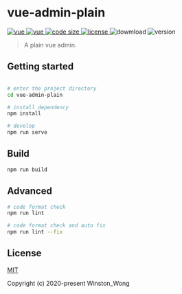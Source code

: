 # vue-admin-plain

<p>
  <a href="https://github.com/vuejs/vue">
    <img alt="vue" src="https://img.shields.io/badge/vue-2.6.11-brightgreen">
  </a>
  <a href="https://github.com/ElemeFE/element">
    <img alt="vue" src="https://img.shields.io/badge/element--ui-2.13.0-brightgreen">
  </a>
  <a href="https://github.com/destiny-miracle/vue-admin-plain">
    <img alt="code size" src="https://img.shields.io/github/languages/code-size/destiny-miracle/vue-admin-plain">
  </a>
  <a href="https://github.com/destiny-miracle/vue-admin-plain/blob/master/LICENSE">
    <img src="https://img.shields.io/github/license/destiny-miracle/vue-admin-plain" alt="license">
  </a>
  <img alt="dowmload" src="https://img.shields.io/npm/dw/vue-admin-plain">
  <img alt="version" src="https://img.shields.io/github/package-json/v/destiny-miracle/vue-admin-plain">
</p>

> A plain vue admin.

## Getting started
```bash

# enter the project directory
cd vue-admin-plain

# install dependency
npm install

# develop
npm run serve
```

## Build
```bash
npm run build
```

## Advanced
```bash
# code format check
npm run lint

# code format check and auto fix
npm run lint --fix
```

## License
[MIT](https://github.com/WinstonYa/vue-admin-plain/blob/master/LICENSE)

Copyright (c) 2020-present Winston_Wong

